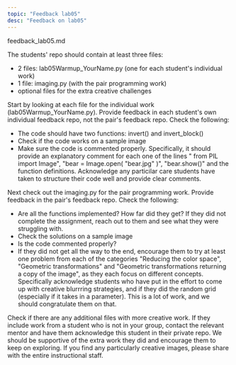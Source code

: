 ```yaml
---
topic: "Feedback lab05"
desc: "Feedback on lab05"
---
```


feedback_lab05.md

The students' repo should contain at least three files:
* 2 files: lab05Warmup_YourName.py (one for each student's individual work)
* 1 file: imaging.py (with the pair programming work)
* optional files for the extra creative challenges

Start by looking at each file for the individual work (lab05Warmup_YourName.py). Provide feedback in each student's own individual feedback repo, not the pair's feedback repo. Check the following:
* The code should have two functions: invert() and invert_block()
* Check if the code works on a sample image
* Make sure the code is commented properly. Specifically, it should provide an explanatory comment for each one of the lines "
from PIL import Image", "bear = Image.open( "bear.jpg" )", "bear.show()" and the function definitions.
Acknowledge any particilar care students have taken to structure their code well and provide clear comments.

Next check out the imaging.py for the pair programming work. Provide feedback in the pair's feedback repo. Check the following:
* Are all the functions implemented? How far did they get? If they did not complete the assignment, reach out to them and see what they were struggling with.
* Check the solutions on a sample image
* Is the code commented properly?
* If they did not get all the way to the end, encourage them to try at least one problem from each of the categories "Reducing the color space", "Geometric transformations" and "Geometric transformations returning a copy of the image", as they each focus on different concepts.
Specifically acknowledge students who have put in the effort to come up with creative blurrring strategies, and if they did the random grid (especially if it takes in a parameter). This is a lot of work, and we should congratulate them on that. 

Check if there are any additional files with more creative work. If they include work from a student who is not in your group, contact the relevant mentor and have them acknowledge this student in their private repo. We should be supportive of the extra work they did and encourage them to keep on exploring. If you find any particularly creative images, please share with the entire instructional staff.




